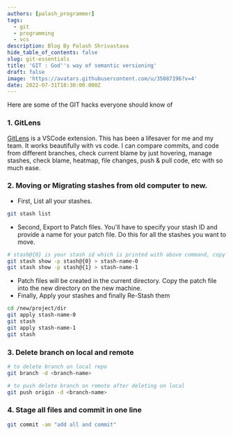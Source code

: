 ```yaml
---
authors: [palash_programmer]
tags:
  - git
  - programming
  - vcs
description: Blog By Palash Shrivastava
hide_table_of_contents: false
slug: git-essentials
title: 'GIT : God''s way of semantic versioning'
draft: false
image: 'https://avatars.githubusercontent.com/u/35087196?v=4'
date: 2022-07-31T18:30:00.000Z
---
```


Here are some of the GIT hacks everyone should know of

<!--truncate-->

### 1. GitLens

[GitLens](https://marketplace.visualstudio.com/items?itemName=eamodio.gitlens) is a VSCode extension. This has been a lifesaver for me and my team. It works beautifully with vs code. I can compare commits, and code from different branches, check current blame by just hovering, manage stashes, check blame, heatmap, file changes, push & pull code, etc with so much ease.

### 2. Moving or Migrating stashes from old computer to new.

* First, List all your stashes.

```bash
git stash list
```

* Second, Export to Patch files. You'll have to specify your stash ID and provide a name for your patch file. Do this for all the stashes you want to move.

```bash
# stash@{0} is your stash id which is printed with above command, copy and paste below
git stash show -p stash@{0} > stash-name-0
git stash show -p stash@{1} > stash-name-1
```

* Patch files will be created in the current directory. Copy the patch file into the new directory on the new machine.
* Finally, Apply your stashes and finally Re-Stash them

```bash
cd /new/project/dir
git apply stash-name-0
git stash
git apply stash-name-1
git stash
```

### 3. Delete branch on local and remote

```bash
# to delete branch on local repo
git branch -d <branch-name>

# to push delete branch on remote after deleting on local
git push origin -d <branch-name>
```

### 4. Stage all files and commit in one line

```bash
git commit -am "add all and commit"
```
